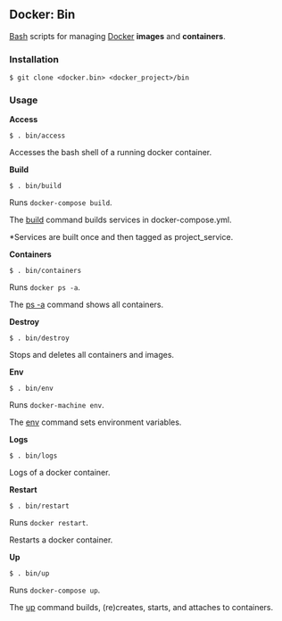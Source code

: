 ## Docker: Bin

[Bash](https://www.gnu.org/software/bash/) scripts for managing [Docker](https://www.docker.com/) **images** and **containers**.

### Installation

    $ git clone <docker.bin> <docker_project>/bin

### Usage

**Access**

    $ . bin/access

Accesses the bash shell of a running docker container.

**Build**

    $ . bin/build

Runs `docker-compose build`.

The [build](https://docs.docker.com/compose/reference/build/) command builds services in docker-compose.yml.

*Services are built once and then tagged as project_service.

**Containers**

    $ . bin/containers

Runs `docker ps -a`.

The [ps -a](https://docs.docker.com/engine/reference/commandline/ps/) command shows all containers.

**Destroy**

    $ . bin/destroy

Stops and deletes all containers and images.

**Env**

    $ . bin/env

Runs `docker-machine env`.

The [env](https://docs.docker.com/machine/reference/env/) command sets environment variables.

**Logs**

    $ . bin/logs

Logs of a docker container.

**Restart**

    $ . bin/restart

Runs `docker restart`.

Restarts a docker container.

**Up**

    $ . bin/up

Runs `docker-compose up`.

The [up](https://docs.docker.com/compose/reference/up/) command builds, (re)creates, starts, and attaches to containers.

